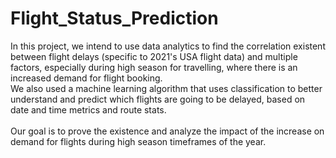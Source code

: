 # Flight_Status_Prediction
In this project, we intend to use data analytics to find the correlation existent between flight delays (specific to 2021's USA flight data) and multiple factors, especially during high season for travelling, where there is an increased demand for flight booking. <br>
We also used a machine learning algorithm that uses classification to better understand and predict which flights are going to be delayed, based on date and time metrics and route stats.
<br>
<br>
Our goal is to prove the existence and analyze the impact of the increase on demand for flights during high season timeframes of the year.
